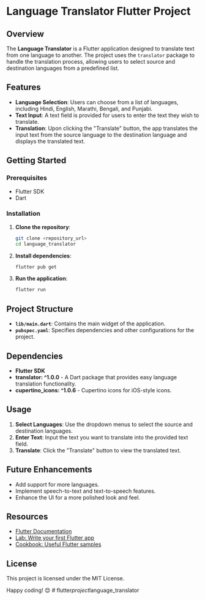 # Language Translator Flutter Project

## Overview

The **Language Translator** is a Flutter application designed to translate text from one language to another. The project uses the `translator` package to handle the translation process, allowing users to select source and destination languages from a predefined list.

## Features

- **Language Selection**: Users can choose from a list of languages, including Hindi, English, Marathi, Bengali, and Punjabi.
- **Text Input**: A text field is provided for users to enter the text they wish to translate.
- **Translation**: Upon clicking the "Translate" button, the app translates the input text from the source language to the destination language and displays the translated text.

## Getting Started

### Prerequisites

- Flutter SDK
- Dart

### Installation

1. **Clone the repository**:

   ```bash
   git clone <repository_url>
   cd language_translator
   ```

2. **Install dependencies**:

   ```bash
   flutter pub get
   ```

3. **Run the application**:

   ```bash
   flutter run
   ```

## Project Structure

- **`lib/main.dart`**: Contains the main widget of the application.
- **`pubspec.yaml`**: Specifies dependencies and other configurations for the project.

## Dependencies

- **Flutter SDK**
- **translator: ^1.0.0** - A Dart package that provides easy language translation functionality.
- **cupertino_icons: ^1.0.6** - Cupertino icons for iOS-style icons.

## Usage

1. **Select Languages**: Use the dropdown menus to select the source and destination languages.
2. **Enter Text**: Input the text you want to translate into the provided text field.
3. **Translate**: Click the "Translate" button to view the translated text.

## Future Enhancements

- Add support for more languages.
- Implement speech-to-text and text-to-speech features.
- Enhance the UI for a more polished look and feel.

## Resources

- [Flutter Documentation](https://docs.flutter.dev/)
- [Lab: Write your first Flutter app](https://docs.flutter.dev/get-started/codelab)
- [Cookbook: Useful Flutter samples](https://docs.flutter.dev/cookbook)

## License

This project is licensed under the MIT License.

Happy coding! 😊
#   f l u t t e r _ p r o j e c t _ l a n g u a g e _ t r a n s l a t o r  
 